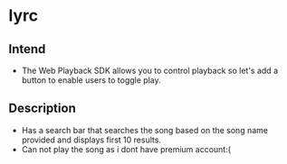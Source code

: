# lyrc
## Intend
- The Web Playback SDK allows you to control playback so let's add a button to enable users to toggle play.
## Description
- Has a search bar that searches the song based on the song name provided and displays first 10 results.
- Can not play the song as i dont have premium account:(
